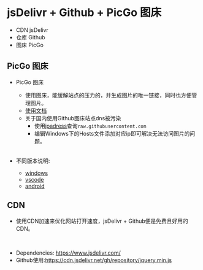 # jsDelivr + Github + PicGo 图床

- CDN jsDelivr
- 仓库 Github
- 图床 PicGo


## PicGo 图床

- PicGo 图床
  - 使用图床，能缓解站点的压力的，并生成图片的唯一链接，同时也方便管理图片。
  - [使用文档](https://picgo.github.io/PicGo-Doc/)
  - 关于国内使用Github图床站点dns被污染
    - 使用[ipadress](https://www.ipaddress.com/)查询`raw.githubusercontent.com`
    - 编辑Windows下的Hosts文件添加对应ip即可解决无法访问图片的问题。
  </br>

- 不同版本说明:
  - [windows](https://github.com/Molunerfinn/PicGo/releases)
  - [vscode](https://github.com/PicGo/vs-picgo)
  - [android](https://github.com/PicGo/flutter-picgo)

## CDN
  - 使用CDN加速来优化网站打开速度，jsDelivr + Github便是免费且好用的CDN。
  </br>
  
  - Dependencies: <https://www.jsdelivr.com/>
  - Github使用:<https://cdn.jsdelivr.net/gh/repository/jquery.min.js>
  
